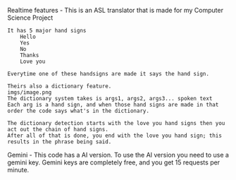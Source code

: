 Realtime features - 
    This is an ASL translator that is made for my Computer Science Project

    It has 5 major hand signs
        Hello
        Yes
        No
        Thanks
        Love you

    Everytime one of these handsigns are made it says the hand sign.

    Theirs also a dictionary feature.
    imgs/image.png
    The dictionary system takes is args1, args2, args3... spoken text
    Each arg is a hand sign, and when those hand signs are made in that order the code says what's in the dictionary.

    The dictionary detection starts with the love you hand signs then you act out the chain of hand signs.
    After all of that is done, you end with the love you hand sign; this results in the phrase being said.

Gemini - 
    This code has a AI version.
    To use the AI version you need to use a gemini key.
    Gemini keys are completely free, and you get 15 requests per minute.